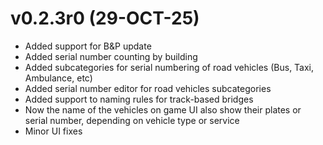# v0.2.3r0 (29-OCT-25)

- Added support for B&P update
- Added serial number counting by building
- Added subcategories for serial numbering of road vehicles (Bus, Taxi, Ambulance, etc)
- Added serial number editor for road vehicles subcategories
- Added support to naming rules for track-based bridges
- Now the name of the vehicles on game UI also show their plates or serial number, depending on vehicle type or service
- Minor UI fixes